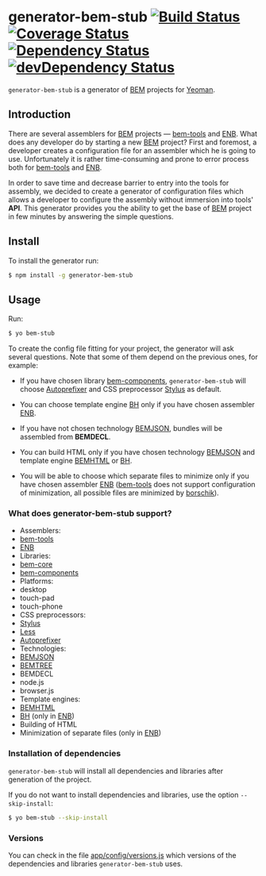 # generator-bem-stub [![Build Status](https://travis-ci.org/bem/generator-bem-stub.svg)](https://travis-ci.org/bem/generator-bem-stub) [![Coverage Status](https://img.shields.io/coveralls/bem/generator-bem-stub.svg)](https://coveralls.io/r/bem/generator-bem-stub?branch=master) [![Dependency Status](https://david-dm.org/bem/generator-bem-stub.svg)](https://david-dm.org/bem/generator-bem-stub) [![devDependency Status](https://david-dm.org/bem/generator-bem-stub/dev-status.svg)](https://david-dm.org/bem/generator-bem-stub#info=devDependencies)

`generator-bem-stub` is a generator of [BEM](http://bem.info/) projects for [Yeoman](http://yeoman.io).

## Introduction

There are several assemblers for [BEM](https://bem.info/) projects — [bem-tools](https://bem.info/tools/bem/bem-tools/) and [ENB](https://github.com/enb-make/enb). What does any developer do by starting a new [BEM](https://bem.info/) project? First and foremost, a developer creates a configuration file for an assembler which he is going to use. Unfortunately it is rather time-consuming and prone to error process both for [bem-tools](https://bem.info/tools/bem/bem-tools/) and [ENB](https://github.com/enb-make/enb).

In order to save time and decrease barrier to entry into the tools for assembly, we decided to create a generator of configuration files which allows a developer to configure the assembly without immersion into tools' **API**. This generator provides you the ability to get the base of [BEM](https://bem.info/) project in few minutes by answering the simple questions.

## Install

To install the generator run:

```bash
$ npm install -g generator-bem-stub
```

## Usage

Run:

```bash
$ yo bem-stub
```

To create the config file fitting for your project, the generator will ask several questions. Note that some of them depend on the previous ones, for example:

* If you have chosen library [bem-components](https://bem.info/libs/bem-components/), `generator-bem-stub` will choose [Autoprefixer](https://github.com/postcss/autoprefixer) and CSS preprocessor [Stylus](https://github.com/LearnBoost/stylus) as default.

* You can choose template engine [BH](https://bem.info/technology/bh/) only if you have chosen assembler [ENB](https://github.com/enb-make/enb).

* If you have not chosen technology [BEMJSON](https://bem.info/technology/bemjson/current/bemjson/), bundles will be assembled from **BEMDECL**.

* You can build HTML only if you have chosen technology [BEMJSON](https://bem.info/technology/bemjson/current/bemjson/) and template engine [BEMHTML](https://bem.info/technology/bemhtml/current/intro/) or [BH](https://bem.info/technology/bh/).

* You will be able to choose which separate files to minimize only if you have chosen assembler [ENB](https://github.com/enb-make/enb) ([bem-tools](https://bem.info/tools/bem/bem-tools/) does not support configuration of minimization, all possible files are minimized by [borschik](https://bem.info/tools/optimizers/borschik/)).

### What does generator-bem-stub support?

* Assemblers:
 * [bem-tools](https://bem.info/tools/bem/bem-tools/)
 * [ENB](https://github.com/enb-make/enb)
* Libraries:
 * [bem-core](https://bem.info/libs/bem-core/)
 * [bem-components](https://bem.info/libs/bem-components/)
* Platforms:
 * desktop
 * touch-pad
 * touch-phone
* CSS preprocessors:
 * [Stylus](https://github.com/LearnBoost/stylus)
 * [Less](https://github.com/less/less.js)
* [Autoprefixer](https://github.com/postcss/autoprefixer)
* Technologies:
 * [BEMJSON](https://bem.info/technology/bemjson/current/bemjson/)
 * [BEMTREE](https://en.bem.info/technology/bemtree/current/bemtree/)
 * BEMDECL
 * node.js
 * browser.js
* Template engines:
 * [BEMHTML](http://bem.info/technology/bemhtml/current/intro/)
 * [BH](https://bem.info/technology/bh/) (only in [ENB](https://github.com/enb-make/enb))
* Building of HTML
* Minimization of separate files (only in [ENB](https://github.com/enb-make/enb))

### Installation of dependencies

`generator-bem-stub` will install all dependencies and libraries after generation of the project.

If you do not want to install dependencies and libraries, use the option `--skip-install`:

```bash
$ yo bem-stub --skip-install
```

### Versions

You can check in the file [app/config/versions.js](https://github.com/bem/generator-bem-stub/blob/master/app/config/versions.js) which versions of the dependencies and libraries `generator-bem-stub` uses.

